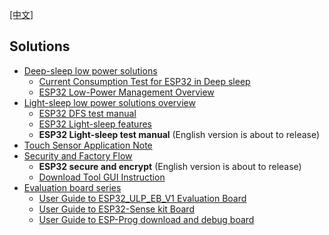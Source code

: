 [[中文]](readme_cn.md) 

## Solutions

* [Deep-sleep low power solutions](low_power_solution/readme_en.md)
    * [Current Consumption Test for ESP32 in Deep sleep](low_power_solution/deep-sleep_current_test_en.md)
    * [ESP32 Low-Power Management Overview](low_power_solution/esp32_lowpower_solution_en.md)
* [Light-sleep low power solutions overview](DFS_and_light_sleep/readme_en.md)
    * [ESP32 DFS test manual](./DFS_and_light_sleep/DFS_test_manual_en.md)
    * [ESP32 Light-sleep features](./DFS_and_light_sleep/light_sleep_performance_en.md)
    * __ESP32 Light-sleep test manual__ (English version is about to release)
* [Touch Sensor Application Note](touch_pad_solution/touch_sensor_design_en.md)
* [Security and Factory Flow](security_solution/readme_en.md)
    * __ESP32 secure and encrypt__ (English version is about to release)
    * [Download Tool GUI Instruction](security_solution/download_tool_en.md)
* [Evaluation board series](evaluation_boards/readme_en.md)
    * [User Guide to ESP32_ULP_EB_V1 Evaluation Board](evaluation_boards/esp32_ulp_eb_en.md)
    * [User Guide to ESP32-Sense kit Board](evaluation_boards/esp32_sense_kit_guide_en.md)
    * [User Guide to ESP-Prog download and debug board](evaluation_boards/ESP-Prog_guide_en.md)
